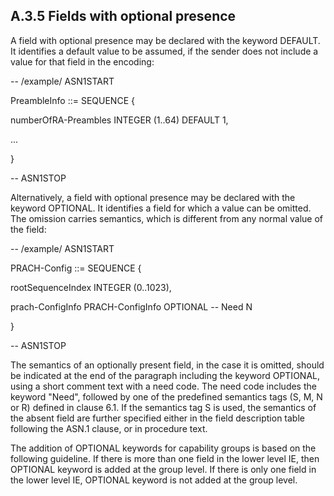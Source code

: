 ## A.3.5 Fields with optional presence

A field with optional presence may be declared with the keyword DEFAULT.
It identifies a default value to be assumed, if the sender does not
include a value for that field in the encoding:

\-- /example/ ASN1START

PreambleInfo ::= SEQUENCE {

numberOfRA-Preambles INTEGER (1..64) DEFAULT 1,

\...

}

\-- ASN1STOP

Alternatively, a field with optional presence may be declared with the
keyword OPTIONAL. It identifies a field for which a value can be
omitted. The omission carries semantics, which is different from any
normal value of the field:

\-- /example/ ASN1START

PRACH-Config ::= SEQUENCE {

rootSequenceIndex INTEGER (0..1023),

prach-ConfigInfo PRACH-ConfigInfo OPTIONAL \-- Need N

}

\-- ASN1STOP

The semantics of an optionally present field, in the case it is omitted,
should be indicated at the end of the paragraph including the keyword
OPTIONAL, using a short comment text with a need code. The need code
includes the keyword \"Need\", followed by one of the predefined
semantics tags (S, M, N or R) defined in clause 6.1. If the semantics
tag S is used, the semantics of the absent field are further specified
either in the field description table following the ASN.1 clause, or in
procedure text.

The addition of OPTIONAL keywords for capability groups is based on the
following guideline. If there is more than one field in the lower level
IE, then OPTIONAL keyword is added at the group level. If there is only
one field in the lower level IE, OPTIONAL keyword is not added at the
group level.